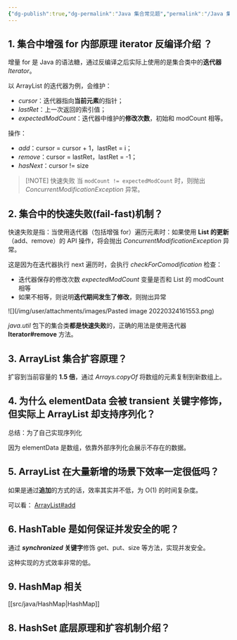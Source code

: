 ```yaml
---
{"dg-publish":true,"dg-permalink":"Java 集合常见题","permalink":"/Java 集合常见题/"}
---
```



## 1. 集合中增强 for 内部原理 iterator 反编译介绍 ？

增量 for 是 Java 的语法糖，通过反编译之后实际上使用的是集合类中的**迭代器** *Iterator*。

以 ArrayList 的迭代器为例，会维护：
- *cursor*：迭代器指向**当前元素**的指针；
- *lastRet*：上一次返回的索引值；
- *expectedModCount*：迭代器中维护的**修改次数**，初始和 modCount 相等。

操作：
- *add*：cursor = cursor + 1，lastRet = i；
- *remove*：cursor = lastRet，lastRet = -1；
- *hasNext*：cursor != size

> [!NOTE] 快速失败
> 当 `modCount != expectedModCount` 时，则抛出 *ConcurrentModificationException* 异常。

## 2. 集合中的快速失败(fail-fast)机制？

快速失败是指：当使用迭代器（包括增强 for）遍历元素时：如果使用 **List 的更新**（add、remove）的 API 操作，将会抛出 *ConcurrentModificationException* 异常。

这是因为在迭代器执行 next 遍历时，会执行 *checkForComodification* 检查：
- 迭代器保存的修改次数 *expectedModCount* 变量是否和 List 的 modCount 相等
- 如果不相等，则说明**迭代期间发生了修改**，则抛出异常

![](/img/user/attachments/images/Pasted image 20220324161553.png)

*java.util* 包下的集合类**都是快速失败**的，正确的用法是使用迭代器 **Iterator#remove** 方法。

## 3. ArrayList 集合扩容原理？

扩容到当前容量的 **1.5 倍**，通过 *Arrays.copyOf* 将数组的元素复制到新数组上。

## 4. 为什么 elementData 会被 transient 关键字修饰，但实际上 ArrayList 却支持序列化？

总结：为了自己实现序列化

因为 elementData 是数组，依靠外部序列化会展示不存在的数据。

## 5. ArrayList 在大量新增的场景下效率一定很低吗？

如果是通过**追加**的方式的话，效率其实并不低，为 O(1) 的时间复杂度。

可以看： [ArrayList#add](obsidian://open?vault=%E7%AC%94%E8%AE%B0&file=src%2Funarchived%2FArrayList)

## 6. HashTable 是如何保证并发安全的呢？

通过 ***synchronized* 关键字**修饰 get、put、size 等方法，实现并发安全。

这种实现的方式效率非常的低。

## 9. HashMap 相关

[[src/java/HashMap\|HashMap]]

## 8. HashSet 底层原理和扩容机制介绍？